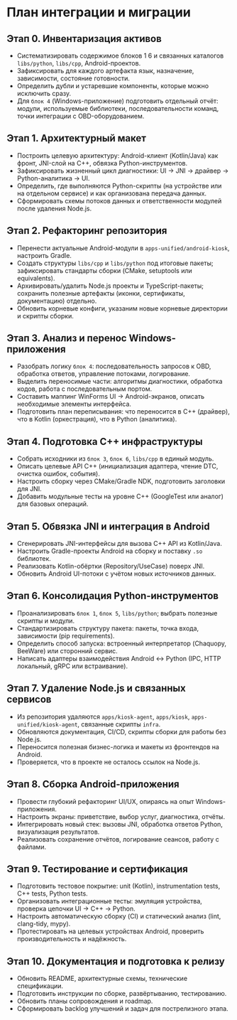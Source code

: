 # План интеграции и миграции

## Этап 0. Инвентаризация активов
- Систематизировать содержимое блоков 1	6 и связанных каталогов `libs/python`, `libs/cpp`, Android-проектов.
- Зафиксировать для каждого артефакта язык, назначение, зависимости, состояние готовности.
- Определить дубли и устаревшие компоненты, которые можно исключить сразу.
- Для `блок 4` (Windows-приложение) подготовить отдельный отчёт: модули, используемые библиотеки, последовательности команд, точки интеграции с OBD-оборудованием.

## Этап 1. Архитектурный макет
- Построить целевую архитектуру: Android-клиент (Kotlin/Java) как фронт, JNI-слой на C++, обвязка Python-инструментов.
- Зафиксировать жизненный цикл диагностики: UI → JNI → драйвер → Python-аналитика → UI.
- Определить, где выполняются Python-скрипты (на устройстве или на отдельном сервисе) и как организована передача данных.
- Сформировать схемы потоков данных и ответственности модулей после удаления Node.js.

## Этап 2. Рефакторинг репозитория
- Перенести актуальные Android-модули в `apps-unified/android-kiosk`, настроить Gradle.
- Создать структуры `libs/cpp` и `libs/python` под итоговые пакеты; зафиксировать стандарты сборки (CMake, setuptools или equivalents).
- Архивировать/удалить Node.js проекты и TypeScript-пакеты; сохранить полезные артефакты (иконки, сертификаты, документацию) отдельно.
- Обновить корневые конфиги, указаним новые корневые директории и скрипты сборки.

## Этап 3. Анализ и перенос Windows-приложения
- Разобрать логику `блок 4`: последовательность запросов к OBD, обработка ответов, управление потоками, логирование.
- Выделить переносимые части: алгоритмы диагностики, обработка кодов, работа с последовательным портом.
- Составить маппинг WinForms UI → Android-экранов, описать необходимые элементы интерфейса.
- Подготовить план переписывания: что переносится в C++ (драйвер), что в Kotlin (оркестрация), что в Python (аналитика).

## Этап 4. Подготовка C++ инфраструктуры
- Собрать исходники из `блок 3`, `блок 6`, `libs/cpp` в единый модуль.
- Описать целевые API C++ (инициализация адаптера, чтение DTC, очистка ошибок, события).
- Настроить сборку через CMake/Gradle NDK, подготовить заголовки для JNI.
- Добавить модульные тесты на уровне C++ (GoogleTest или аналог) для базовых операций.

## Этап 5. Обвязка JNI и интеграция в Android
- Сгенерировать JNI-интерфейсы для вызова C++ API из Kotlin/Java.
- Настроить Gradle-проекты Android на сборку и поставку `.so` библиотек.
- Реализовать Kotlin-обёртки (Repository/UseCase) поверх JNI.
- Обновить Android UI-потоки с учётом новых источников данных.

## Этап 6. Консолидация Python-инструментов
- Проанализировать `блок 1`, `блок 5`, `libs/python`; выбрать полезные скрипты и модули.
- Стандартизировать структуру пакета: пакеты, точка входа, зависимости (pip requirements).
- Определить способ запуска: встроенный интерпретатор (Chaquopy, BeeWare) или сторонний сервис.
- Написать адаптеры взаимодействия Android ↔ Python (IPC, HTTP локальный, gRPC или встраивание).

## Этап 7. Удаление Node.js и связанных сервисов
- Из репозитория удаляются `apps/kiosk-agent`, `apps/kiosk`, `apps-unified/kiosk-agent`, связанные скрипты `infra`.
- Обновляются документация, CI/CD, скрипты сборки для работы без Node.js.
- Переносится полезная бизнес-логика и макеты из фронтендов на Android.
- Проверяется, что в проекте не осталось ссылок на Node.js.

## Этап 8. Сборка Android-приложения
- Провести глубокий рефакторинг UI/UX, опираясь на опыт Windows-приложения.
- Настроить экраны: приветствие, выбор услуг, диагностика, отчёты.
- Интегрировать новый стек: вызовы JNI, обработка ответов Python, визуализация результатов.
- Реализовать сохранение отчётов, логирование сеансов, работу с файлами.

## Этап 9. Тестирование и сертификация
- Подготовить тестовое покрытие: unit (Kotlin), instrumentation tests, C++ tests, Python tests.
- Организовать интеграционные тесты: эмуляция устройства, проверка цепочки UI → C++ → Python.
- Настроить автоматическую сборку (CI) и статический анализ (lint, clang-tidy, mypy).
- Протестировать на целевых устройствах Android, проверить производительность и надёжность.

## Этап 10. Документация и подготовка к релизу
- Обновить README, архитектурные схемы, технические спецификации.
- Подготовить инструкции по сборке, развёртыванию, тестированию.
- Обновить планы сопровождения и roadmap.
- Сформировать backlog улучшений и задач для пострелизного этапа.
